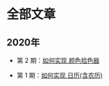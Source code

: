 # 全部文章

## 2020年
- 第 2 期：[如何实现 颜色拾色器](dosc/HTA-2-201210.md)

- 第 1 期：[如何实现 日历(含农历)](dosc/HTA-1-201210.md)